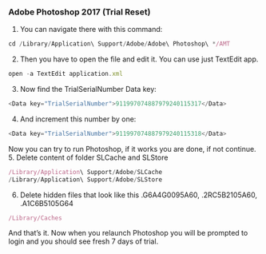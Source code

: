 ### Adobe Photoshop 2017 (Trial Reset)
1. You can navigate there with this command:
```javascript
cd /Library/Application\ Support/Adobe/Adobe\ Photoshop\ */AMT
```
2. Then you have to open the file and edit it. You can use just TextEdit app.
```javascript
open -a TextEdit application.xml
```

3. Now find the TrialSerialNumber Data key:
```javascript
<Data key="TrialSerialNumber">911997074887979240115317</Data>
```
4. And increment this number by one:
```javascript
<Data key="TrialSerialNumber">911997074887979240115318</Data>
```
Now you can try to run Photoshop, if it works you are done, if not continue.
5. Delete content of folder SLCache and SLStore
```javascript
/Library/Application\ Support/Adobe/SLCache
/Library/Application\ Support/Adobe/SLStore
```
6. Delete hidden files that look like this .G6A4G0095A60, .2RC5B2105A60, .A1C6B5105G64
```javascript
/Library/Caches
```
And that’s it. Now when you relaunch Photoshop you will be prompted to login and you should see fresh 7 days of trial.
